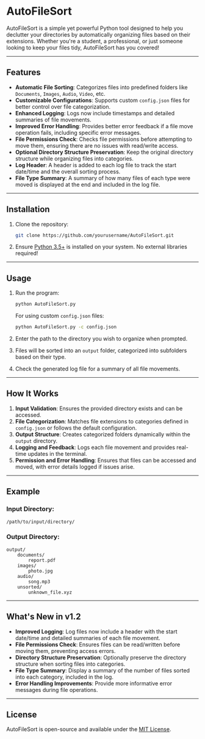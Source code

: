 # AutoFileSort

AutoFileSort is a simple yet powerful Python tool designed to help you declutter your directories by automatically organizing files based on their extensions. Whether you're a student, a professional, or just someone looking to keep your files tidy, AutoFileSort has you covered!

---

## Features
- **Automatic File Sorting**: Categorizes files into predefined folders like `Documents`, `Images`, `Audio`, `Video`, etc.
- **Customizable Configurations**: Supports custom `config.json` files for better control over file categorization.
- **Enhanced Logging**: Logs now include timestamps and detailed summaries of file movements.
- **Improved Error Handling**: Provides better error feedback if a file move operation fails, including specific error messages.
- **File Permissions Check**: Checks file permissions before attempting to move them, ensuring there are no issues with read/write access.
- **Optional Directory Structure Preservation**: Keep the original directory structure while organizing files into categories.
- **Log Header**: A header is added to each log file to track the start date/time and the overall sorting process.
- **File Type Summary**: A summary of how many files of each type were moved is displayed at the end and included in the log file.
  
---

## Installation
1. Clone the repository:
   ```bash
   git clone https://github.com/yourusername/AutoFileSort.git
   ```
2. Ensure [Python 3.5+](https://www.python.org/downloads/) is installed on your system. No external libraries required!

---

## Usage
1. Run the program:
   ```bash
   python AutoFileSort.py
   ```

   For using custom `config.json` files:
   ```bash
   python AutoFileSort.py -c config.json
   ```
2. Enter the path to the directory you wish to organize when prompted.
3. Files will be sorted into an `output` folder, categorized into subfolders based on their type.
4. Check the generated log file for a summary of all file movements.

---

## How It Works
1. **Input Validation**: Ensures the provided directory exists and can be accessed.
2. **File Categorization**: Matches file extensions to categories defined in `config.json` or follows the default configuration.
3. **Output Structure**: Creates categorized folders dynamically within the `output` directory.
4. **Logging and Feedback**: Logs each file movement and provides real-time updates in the terminal.
5. **Permission and Error Handling**: Ensures that files can be accessed and moved, with error details logged if issues arise.

---

## Example
### Input Directory:
```
/path/to/input/directory/
```
### Output Directory:
```
output/
    documents/
        report.pdf
    images/
        photo.jpg
    audio/
        song.mp3
    unsorted/
        unknown_file.xyz
```

---

## What's New in v1.2
- **Improved Logging**: Log files now include a header with the start date/time and detailed summaries of each file movement.
- **File Permissions Check**: Ensures files can be read/written before moving them, preventing access errors.
- **Directory Structure Preservation**: Optionally preserve the directory structure when sorting files into categories.
- **File Type Summary**: Display a summary of the number of files sorted into each category, included in the log.
- **Error Handling Improvements**: Provide more informative error messages during file operations.

---

## License
AutoFileSort is open-source and available under the [MIT License](LICENSE.txt).
